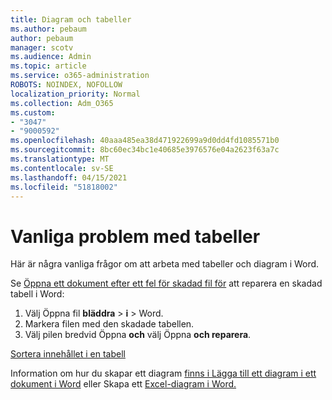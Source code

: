 ```yaml
---
title: Diagram och tabeller
ms.author: pebaum
author: pebaum
manager: scotv
ms.audience: Admin
ms.topic: article
ms.service: o365-administration
ROBOTS: NOINDEX, NOFOLLOW
localization_priority: Normal
ms.collection: Adm_O365
ms.custom:
- "3047"
- "9000592"
ms.openlocfilehash: 40aaa485ea38d471922699a9d0dd4fd1085571b0
ms.sourcegitcommit: 8bc60ec34bc1e40685e3976576e04a2623f63a7c
ms.translationtype: MT
ms.contentlocale: sv-SE
ms.lasthandoff: 04/15/2021
ms.locfileid: "51818002"
---
```

# <a name="common-issues-with-tables"></a>Vanliga problem med tabeller 

Här är några vanliga frågor om att arbeta med tabeller och diagram i Word.

Se [Öppna ett dokument efter ett fel för skadad fil för](https://support.office.com/article/47df9d48-2165-4411-a699-1786ac734bc3) att reparera en skadad tabell i Word:

 1. Välj Öppna fil **bläddra**  >  **i**  >  Word.
 2. Markera filen med den skadade tabellen.
 3. Välj pilen bredvid Öppna **och** välj Öppna **och reparera**.

[Sortera innehållet i en tabell](https://support.office.com/article/F8392477-4613-49CD-ABA6-7C2E48F1D91F)

Information om hur du skapar ett diagram [finns i Lägga till ett diagram i ett dokument i Word](https://support.office.com/article/ff48e3eb-5e04-4368-a39e-20df7c798932) eller Skapa ett [Excel-diagram i Word.](https://support.office.com/article/11A7D2F0-4487-4A9B-BBC6-D50916CD4A57)